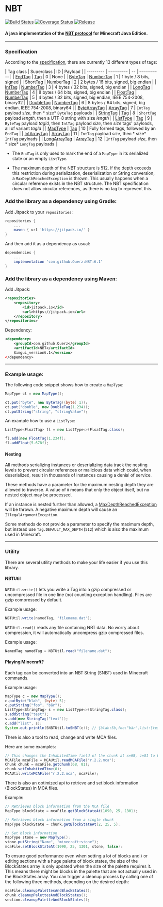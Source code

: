# NBT

[![Build Status](https://travis-ci.org/Querz/NBT.svg?branch=master)](https://travis-ci.org/Querz/NBT) [![Coverage Status](https://img.shields.io/coveralls/github/Querz/NBT/master.svg)](https://coveralls.io/github/Querz/NBT?branch=master) [![Release](https://jitpack.io/v/Querz/NBT.svg)](https://jitpack.io/#Querz/NBT)
#### A java implementation of the [NBT protocol](http://minecraft.gamepedia.com/NBT_format) for Minecraft Java Edition.
---

### Specification

According to the [specification](https://minecraft.gamepedia.com/NBT_format), there are currently 13 different types of
tags:

| Tag class | Superclass | ID | Payload | | --------- | ---------- | -- | ----------- |
| [EndTag](../../../src/main/java/net/querz/nbt/tag/EndTag.java)
| [Tag](../../../src/main/java/net/querz/nbt/tag/Tag.java)               | 0 | None |
| [ByteTag](../../../src/main/java/net/querz/nbt/tag/ByteTag.java)
| [NumberTag](../../../src/main/java/net/querz/nbt/tag/NumberTag.java)   | 1 | 1 byte / 8 bits, signed |
| [ShortTag](../../../src/main/java/net/querz/nbt/tag/ShortTag.java)
| [NumberTag](../../../src/main/java/net/querz/nbt/tag/NumberTag.java)   | 2 | 2 bytes / 16 bits, signed, big endian |
| [IntTag](../../../src/main/java/net/querz/nbt/tag/IntTag.java)
| [NumberTag](../../../src/main/java/net/querz/nbt/tag/NumberTag.java)   | 3 | 4 bytes / 32 bits, signed, big endian |
| [LongTag](../../../src/main/java/net/querz/nbt/tag/LongTag.java)
| [NumberTag](../../../src/main/java/net/querz/nbt/tag/NumberTag.java)   | 4 | 8 bytes / 64 bits, signed, big endian |
| [FloatTag](../../../src/main/java/net/querz/nbt/tag/FloatTag.java)
| [NumberTag](../../../src/main/java/net/querz/nbt/tag/NumberTag.java)   | 5 | 4 bytes / 32 bits, signed, big endian,
IEEE 754-2008, binary32 | | [DoubleTag](../../../src/main/java/net/querz/nbt/tag/DoubleTag.java)
| [NumberTag](../../../src/main/java/net/querz/nbt/tag/NumberTag.java)   | 6 | 8 bytes / 64 bits, signed, big endian,
IEEE 754-2008, binary64 | | [ByteArrayTag](../../../src/main/java/net/querz/nbt/tag/ByteArrayTag.java)
| [ArrayTag](../../../src/main/java/net/querz/nbt/tag/ArrayTag.java)     | 7 | `IntTag` payload *size*, then *
size* `ByteTag` payloads | | [StringTag](../../../src/main/java/net/querz/nbt/tag/StringTag.java)
| [Tag](../../../src/main/java/net/querz/nbt/tag/Tag.java)               | 8 | `ShortTag` payload *length*, then a UTF-8
string with size *length* | | [ListType](../../../src/main/java/net/querz/nbt/tag/ListType.java)
| [Tag](../../../src/main/java/net/querz/nbt/tag/Tag.java)               | 9 | `ByteTag` payload *tagId*, then `IntTag`
payload *size*, then *size* tags' payloads, all of variant *tagId* |
| [MapType](../../../src/main/java/net/querz/nbt/tag/MapType.java)
| [Tag](../../../src/main/java/net/querz/nbt/tag/Tag.java)               | 10 | Fully formed tags, followed by
an `EndTag` | | [IntArrayTag](../../../src/main/java/net/querz/nbt/tag/IntArrayTag.java)
| [ArrayTag](../../../src/main/java/net/querz/nbt/tag/ArrayTag.java)     | 11 | `IntTag` payload *size*, then *
size* `IntTag` payloads | | [LongArrayTag](../../../src/main/java/net/querz/nbt/tag/LongArrayTag.java)
| [ArrayTag](../../../src/main/java/net/querz/nbt/tag/ArrayTag.java)     | 12 | `IntTag` payload *size*, then *
size* `LongTag` payloads |

* The `EndTag` is only used to mark the end of a `MapType` in its serialized state or an empty `ListType`.

* The maximum depth of the NBT structure is 512. If the depth exceeds this restriction during serialization,
  deserialization or String conversion, a `MaxDepthReachedException` is thrown. This usually happens when a circular
  reference exists in the NBT structure. The NBT specification does not allow circular references, as there is no tag to
  represent this.

### Add the library as a dependency using Gradle:

Add Jitpack to your `repositories`:

```groovy
repositories {
	...
	maven { url 'https://jitpack.io/' }
}
```

And then add it as a dependency as usual:

```groovy
dependencies {
	...
	implementation 'com.github.Querz:NBT:6.1'
}
```

### Add the library as a dependency using Maven:

Add Jitpack:

```xml
<repositories>
	<repository>
		<id>jitpack.io</id>
		<url>https://jitpack.io</url>
	</repository>
</repositories>
```

Dependency:

```xml
<dependency>
	<groupId>com.github.Querz</groupId>
	<artifactId>NBT</artifactId>
	$imgui_version6.1</version>
</dependency>
```

---

### Example usage:

The following code snippet shows how to create a `MapType`:

```java
MapType ct = new MapType();

ct.put("byte", new ByteTag((byte) 1));
ct.put("double", new DoubleTag(1.234));
ct.putString("string", "stringValue");
```

An example how to use a `ListType`:

```java
ListType<FloatTag> fl = new ListType<>(FloatTag.class);

fl.add(new FloatTag(1.234f);
fl.addFloat(5.678f);
```

#### Nesting

All methods serializing instances or deserializing data track the nesting levels to prevent circular references or
malicious data which could, when deserialized, result in thousands of instances causing a denial of service.

These methods have a parameter for the maximum nesting depth they are allowed to traverse. A value of `0` means that
only the object itself, but no nested object may be processed.

If an instance is nested further than allowed,
a [MaxDepthReachedException](../../../src/main/java/net/querz/nbt/MaxDepthReachedException.java) will be thrown. A
negative maximum depth will cause an `IllegalArgumentException`.

Some methods do not provide a parameter to specify the maximum depth, but instead use `Tag.DEFAULT_MAX_DEPTH` (`512`)
which is also the maximum used in Minecraft.

---

### Utility

There are several utility methods to make your life easier if you use this library.

#### NBTUtil

`NBTUtil.write()` lets you write a Tag into a gzip compressed or uncompressed file in one line (not counting exception
handling). Files are gzip compressed by default.

Example usage:

```java
NBTUtil.write(namedTag, "filename.dat");
```

`NBTUtil.read()` reads any file containing NBT data. No worry about compression, it will automatically uncompress gzip
compressed files.

Example usage:

```java
NamedTag namedTag = NBTUtil.read("filename.dat");
```

#### Playing Minecraft?

Each tag can be converted into an NBT String (SNBT) used in Minecraft commands.

Example usage:

```java
MapType c = new MapType();
c.putByte("blah", (byte) 5);
c.putString("foo", "bär");
ListType<StringTag> s = new ListType<>(StringTag.class);
s.addString("test");
s.add(new StringTag("text"));
c.add("list", s);
System.out.println(SNBTUtil.toSNBT(c)); // {blah:5b,foo:"bär",list:[test,text]}

```

There is also a tool to read, change and write MCA files.

Here are some examples:

```java
// This changes the InhabitedTime field of the chunk at x=68, z=81 to 0
MCAFile mcaFile = MCAUtil.readMCAFile("r.2.2.mca");
Chunk chunk = mcaFile.getChunk(68, 81);
chunk.setInhabitedTime(0);
MCAUtil.writeMCAFile("r.2.2.mca", mcaFile);
```

There is also an optimized api to retrieve and set block information (BlockStates) in MCA files.

Example:

```java
// Retrieves block information from the MCA file
MapType blockState = mcaFile.getBlockStateAt(1090, 25, 1301);

// Retrieves block information from a single chunk
MapType blockState = chunk.getBlockStateAt(2, 25, 5);

// Set block information
MapType stone = new MapType();
stone.putString("Name", "minecraft:stone");
mcaFile.setBlockStateAt(1090, 25, 1301, stone, false);
```

To ensure good performance even when setting a lot of blocks and / or editing sections with a huge palette of block
states, the size of the BlockStates array is only updated when the size of the palette requires it. This means there
might be blocks in the palette that are not actually used in the BlockStates array. You can trigger a cleanup process by
calling one of the following three methods, depending on the desired depth:

```java
mcaFile.cleanupPalettesAndBlockStates();
chunk.cleanupPalettesAndBlockStates();
section.cleanupPaletteAndBlockStates();
```

